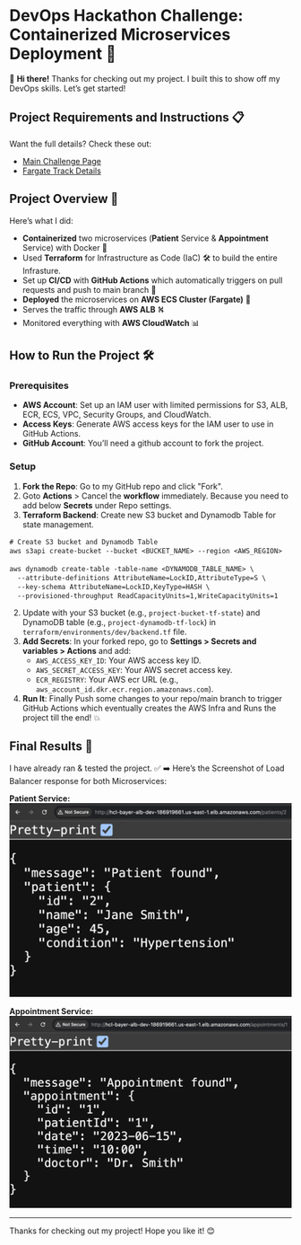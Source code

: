 # DevOps Hackathon Challenge: Containerized Microservices Deployment 🚀

👋 **Hi there!** Thanks for checking out my project. I built this to show off my DevOps skills. Let’s get started!

## Project Requirements and Instructions 📋

Want the full details? Check these out:

- [Main Challenge Page](https://hackathon.baywsf.com/devops/index.html)
- [Fargate Track Details](https://hackathon.baywsf.com/devops/fargate-track.html)


## Project Overview 🌟

Here’s what I did:

- **Containerized** two microservices (**Patient** Service & **Appointment** Service) with Docker 🐳
- Used **Terraform** for Infrastructure as Code (IaC) 🛠️ to build the entire Infrasture.
- Set up **CI/CD** with **GitHub Actions** which automatically triggers on pull requests and push to main branch 🤖
- **Deployed** the microservices on **AWS ECS Cluster (Fargate)** 🚀
- Serves the traffic through **AWS ALB** ⛕
- Monitored everything with **AWS CloudWatch** 📊


## How to Run the Project 🛠️

### Prerequisites

- **AWS Account**: Set up an IAM user with limited permissions for S3, ALB, ECR, ECS, VPC, Security Groups, and CloudWatch.
- **Access Keys**: Generate AWS access keys for the IAM user to use in GitHub Actions.
- **GitHub Account**: You’ll need a github account to fork the project.

### Setup

1. **Fork the Repo**: Go to my GitHub repo and click "Fork".
2. Goto **Actions** > Cancel the **workflow** immediately. Because you need to add below **Secrets** under Repo settings.
3. **Terraform Backend**: Create new S3 bucket and Dynamodb Table for state management.
  ```
  # Create S3 bucket and Dynamodb Table
  aws s3api create-bucket --bucket <BUCKET_NAME> --region <AWS_REGION>
  
  aws dynamodb create-table -table-name <DYNAMODB_TABLE_NAME> \
    --attribute-definitions AttributeName=LockID,AttributeType=S \
    --key-schema AttributeName=LockID,KeyType=HASH \
    --provisioned-throughput ReadCapacityUnits=1,WriteCapacityUnits=1
  ```
2. Update with your S3 bucket (e.g., `project-bucket-tf-state`) and DynamoDB table (e.g., `project-dynamodb-tf-lock`) in `terraform/environments/dev/backend.tf` file.
4. **Add Secrets**: In your forked repo, go to **Settings > Secrets and variables > Actions** and add:
   - `AWS_ACCESS_KEY_ID`: Your AWS access key ID.
   - `AWS_SECRET_ACCESS_KEY`: Your AWS secret access key.
   - `ECR_REGISTRY`: Your AWS ecr URL (e.g., `aws_account_id.dkr.ecr.region.amazonaws.com`).
5. **Run It**: Finally Push some changes to your repo/main branch to trigger GitHub Actions which eventually creates the AWS Infra and Runs the project till the end! 💥


## Final Results 🎉

I have already ran & tested the project. ✅
➡️ Here’s the Screenshot of Load Balancer response for both Microservices:

**Patient Service:**
![Patient Service Response](./img/patient-service-response.png)  

**Appointment Service:**
![Appointment Service Response](./img/appointment-service-response.png)  

---

Thanks for checking out my project! Hope you like it! 😊
